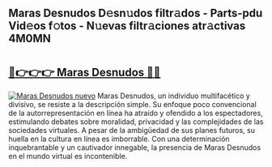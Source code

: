## Maras Desnudos D𝚎sn𝚞dos filtr𝚊dos - Parts-pdu Vid𝚎os f𝚘tos - N𝚞evas filtr𝚊ciones atr𝚊ctivas 4M0MN

# <h2><a href="http://mbadplm.tromn.icu/?c=Maras+Desnudos">🔗👉👉👉 Maras Desnudos 🔗🔗</a></h2>

[![Maras Desnudos nuevo](https://i.imgur.com/pEAQMta.gif)](http://mbadplm.tromn.icu/?c=Maras+Desnudos)
Maras Desnudos, un individuo multifacético y divisivo, se resiste a la descripción simple. Su enfoque poco convencional de la autorrepresentación en línea ha atraído y ofendido a los espectadores, estimulando debates sobre moralidad, privacidad y las complejidades de las sociedades virtuales. A pesar de la ambigüedad de sus planes futuros, su huella en la cultura en línea es imborrable. Con una determinación inquebrantable y un cautivador innegable, la presencia de Maras Desnudos en el mundo virtual es incontenible.
